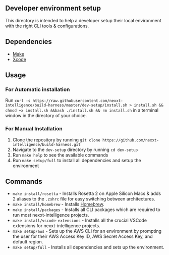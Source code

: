## Developer environment setup
This directory is intended to help a developer setup their local environment with the right CLI tools & configurations.

## Dependencies
- [Make](https://www.gnu.org/software/make/)
- [Xcode](https://developer.apple.com/xcode/)

## Usage
### For Automatic installation
Run `curl -s https://raw.githubusercontent.com/nexxt-intelligence/build-harness/master/dev-setup/install.sh > install.sh && chmod +x install.sh &&bash ./install.sh && rm install.sh` in a terminal window in the directory of your choice.
### For Manual Installation
1. Clone the repository by running `git clone https://github.com/nexxt-intelligence/build-harness.git`
2. Navigate to the `dev-setup` directory by running `cd dev-setup`
3. Run `make help` to see the available commands
4. Run `make setup/full` to install all dependencies and setup the environment

## Commands
- `make install/rosetta` - Installs Rosetta 2 on Apple Silicon Macs & adds 2 aliases to the `.zshrc` file for easy switching between architectures.
- `make install/homebrew` - Installs [Homebrew](https://brew.sh/).
- `make install/packages` - Installs all CLI packages which are required to run most nexxt-intelligence projects.
- `make install/vscode-extensions` - Installs all the crucial VSCode extensions for nexxt-intelligence projects.
- `make setup/aws` - Sets up the AWS CLI for an environment by prompting the user for their AWS Access Key ID, AWS Secret Access Key, and default region.
- `make setup/full` - Installs all dependencies and sets up the environment.
